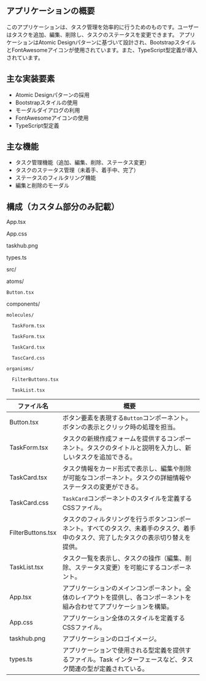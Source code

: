 ## アプリケーションの概要

このアプリケーションは、タスク管理を効率的に行うためのものです。ユーザーはタスクを追加、編集、削除し、タスクのステータスを変更できます。
アプリケーションはAtomic Designパターンに基づいて設計され、BootstrapスタイルとFontAwesomeアイコンが使用されています。また、TypeScript型定義が導入されています。

## 主な実装要素

- Atomic Designパターンの採用
- Bootstrapスタイルの使用
- モーダルダイアログの利用
- FontAwesomeアイコンの使用
- TypeScript型定義

## 主な機能

- タスク管理機能（追加、編集、削除、ステータス変更）
- タスクのステータス管理（未着手、着手中、完了）
- ステータスのフィルタリング機能
- 編集と削除のモーダル


## 構成（カスタム部分のみ記載）

App.tsx

App.css

taskhub.png

types.ts

src/

  atoms/
  
    Button.tsx
    
  components/
  
    molecules/
    
      TaskForm.tsx
      
      TaskForm.tsx
      
      TaskCard.tsx
      
      TascCard.css
      
    organisms/
    
      FilterButtons.tsx
      
      TaskList.tsx
      


| ファイル名         | 概要                                                         |
| ------------------ | ------------------------------------------------------------ |
| Button.tsx         | ボタン要素を表現する`Button`コンポーネント。ボタンの表示とクリック時の処理を担当。 |
| TaskForm.tsx       | タスクの新規作成フォームを提供するコンポーネント。タスクのタイトルと説明を入力し、新しいタスクを追加できる。 |
| TaskCard.tsx       | タスク情報をカード形式で表示し、編集や削除が可能なコンポーネント。タスクの詳細情報やステータスの変更ができる。 |
| TaskCard.css       | `TaskCard`コンポーネントのスタイルを定義するCSSファイル。 |
| FilterButtons.tsx  | タスクのフィルタリングを行うボタンコンポーネント。すべてのタスク、未着手のタスク、着手中のタスク、完了したタスクの表示切り替えを提供。 |
| TaskList.tsx       | タスク一覧を表示し、タスクの操作（編集、削除、ステータス変更）を可能にするコンポーネント。 |
| App.tsx            | アプリケーションのメインコンポーネント。全体のレイアウトを提供し、各コンポーネントを組み合わせてアプリケーションを構築。 |
| App.css            | アプリケーション全体のスタイルを定義するCSSファイル。       |
| taskhub.png        | アプリケーションのロゴイメージ。                             |
| types.ts        | アプリケーションで使用される型定義を提供するファイル。Task インターフェースなど、タスク関連の型が定義されている。 |


